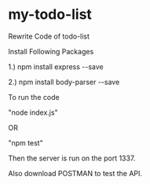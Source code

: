 # my-todo-list
Rewrite Code of todo-list 

Install Following Packages

1.) npm install express --save

2.) npm install body-parser --save

To run the code 

 "node index.js"
 
 OR
 
 "npm test"

Then the server is run on the port 1337.

Also download POSTMAN to test the API.

